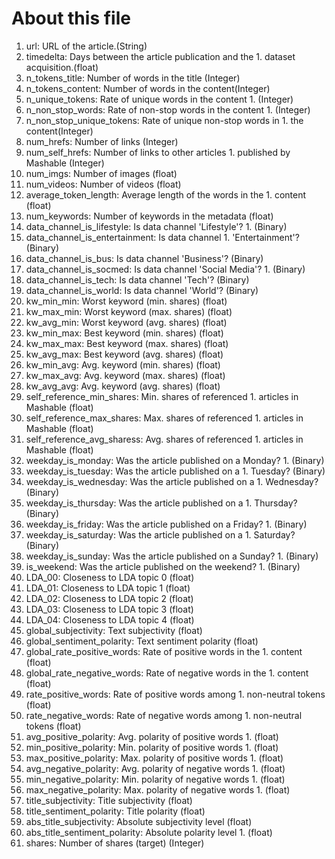 # About this file

1. url: URL of the article.(String)
1. timedelta: Days between the article publication and the 1. dataset acquisition.(float)
1. n_tokens_title: Number of words in the title (Integer)
1. n_tokens_content: Number of words in the content(Integer)
1. n_unique_tokens: Rate of unique words in the content 1. (Integer)
1. n_non_stop_words: Rate of non-stop words in the content 1. (Integer)
1. n_non_stop_unique_tokens: Rate of unique non-stop words in 1. the content(Integer)
1. num_hrefs: Number of links (Integer)
1. num_self_hrefs: Number of links to other articles 1. published by Mashable (Integer)
1. num_imgs: Number of images (float)
1. num_videos: Number of videos (float)
1. average_token_length: Average length of the words in the 1. content (float)
1. num_keywords: Number of keywords in the metadata (float)
1. data_channel_is_lifestyle: Is data channel 'Lifestyle'? 1. (Binary)
1. data_channel_is_entertainment: Is data channel 1. 'Entertainment'? (Binary)
1. data_channel_is_bus: Is data channel 'Business'? (Binary)
1. data_channel_is_socmed: Is data channel 'Social Media'? 1. (Binary)
1. data_channel_is_tech: Is data channel 'Tech'? (Binary)
1. data_channel_is_world: Is data channel 'World'? (Binary)
1. kw_min_min: Worst keyword (min. shares) (float)
1. kw_max_min: Worst keyword (max. shares) (float)
1. kw_avg_min: Worst keyword (avg. shares) (float)
1. kw_min_max: Best keyword (min. shares) (float)
1. kw_max_max: Best keyword (max. shares) (float)
1. kw_avg_max: Best keyword (avg. shares) (float)
1. kw_min_avg: Avg. keyword (min. shares) (float)
1. kw_max_avg: Avg. keyword (max. shares) (float)
1. kw_avg_avg: Avg. keyword (avg. shares) (float)
1. self_reference_min_shares: Min. shares of referenced 1. articles in Mashable (float)
1. self_reference_max_shares: Max. shares of referenced 1. articles in Mashable (float)
1. self_reference_avg_sharess: Avg. shares of referenced 1. articles in Mashable (float)
1. weekday_is_monday: Was the article published on a Monday? 1. (Binary)
1. weekday_is_tuesday: Was the article published on a 1. Tuesday? (Binary)
1. weekday_is_wednesday: Was the article published on a 1. Wednesday? (Binary)
1. weekday_is_thursday: Was the article published on a 1. Thursday? (Binary)
1. weekday_is_friday: Was the article published on a Friday? 1. (Binary)
1. weekday_is_saturday: Was the article published on a 1. Saturday? (Binary)
1. weekday_is_sunday: Was the article published on a Sunday? 1. (Binary)
1. is_weekend: Was the article published on the weekend? 1. (Binary)
1. LDA_00: Closeness to LDA topic 0 (float)
1. LDA_01: Closeness to LDA topic 1 (float)
1. LDA_02: Closeness to LDA topic 2 (float)
1. LDA_03: Closeness to LDA topic 3 (float)
1. LDA_04: Closeness to LDA topic 4 (float)
1. global_subjectivity: Text subjectivity (float)
1. global_sentiment_polarity: Text sentiment polarity (float)
1. global_rate_positive_words: Rate of positive words in the 1. content (float)
1. global_rate_negative_words: Rate of negative words in the 1. content (float)
1. rate_positive_words: Rate of positive words among 1. non-neutral tokens (float)
1. rate_negative_words: Rate of negative words among 1. non-neutral tokens (float)
1. avg_positive_polarity: Avg. polarity of positive words 1. (float)
1. min_positive_polarity: Min. polarity of positive words 1. (float)
1. max_positive_polarity: Max. polarity of positive words 1. (float)
1. avg_negative_polarity: Avg. polarity of negative words 1. (float)
1. min_negative_polarity: Min. polarity of negative words 1. (float)
1. max_negative_polarity: Max. polarity of negative words 1. (float)
1. title_subjectivity: Title subjectivity (float)
1. title_sentiment_polarity: Title polarity (float)
1. abs_title_subjectivity: Absolute subjectivity level (float)
1. abs_title_sentiment_polarity: Absolute polarity level 1. (float)
1. shares: Number of shares (target) (Integer)
